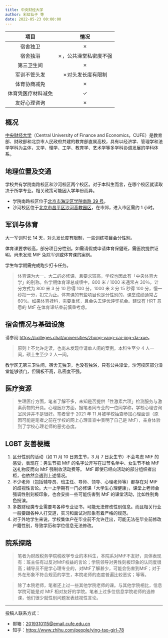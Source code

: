 ```yaml
---
title: 中央财经大学
author: 彩虹仙子 等
date: 2022-05-23 00:00:00
---
```


|项目|情况|
|:---:|:---:|
|宿舍独卫|✗|
|宿舍独浴|✗，公共澡堂私密度不强|
|第三卫生间|✗|
|军训不管头发|✗对头发长度有限制|
|体育协商减免|✗|
|体育凭医疗材料减免|✓|
|友好心理咨询|✗|

## 概况

[中央财经大学](https://www.cufe.edu.cn)（Central University of Finance and Economics，CUFE）是教育部、财政部和北京市人民政府共建的教育部直属高校，具有以经济学、管理学和法学学科为主体，文学、理学、工学、教育学、艺术学等多学科协调发展的学科体系。

## 地理位置及交通

学校共有学院南路校区和沙河校区两个校区。对于本科生而言，在哪个校区就读取决于所学专业。相关政策可能因入学年份而异。

- 学院南路校区位于[北京市海淀区学院南路 39 号](https://amap.com/place/B000A6EA36)。
- 沙河校区位于[北京市昌平区沙河高教园区](https://amap.com/place/B000A85ZAP)，在市郊，进入市区需约 1 小时。

## 军训与体育

大一军训时长 14 天，对头发长度有限制，一些训练项目会分性别。

体育课要求较高，部分项目分性别。如需请假或申请体育保健班，需医院提供证明，尚未发现 MtF 免除军训或体育课的案例。

学生每学期需完成跑步打卡任务。

> 体育课为大一、大二的必修课，且要求较高，学校也因此有「中央体育大学」的别称。各学期体育课总成绩中，800 米 / 1000 米通常占 30％，计分方式为 800 米 3 分 10 秒得 100 分，1000 米 3 分 15 秒得 100 分，慢一秒扣一分，扣完为止。体育课的有些项目也是分性别的，课堂成绩通常占 60％。如果体育挂科，需要重修，且会失去评优评奖机会。建议有 HRT 意愿的 MtF 在体育课结束前慎重考虑。

## 宿舍情况与基础设施

请参阅 <https://colleges.chat/universities/zhong-yang-cai-jing-da-xue>。

> 原则上不允许走读，也尚未发现申请单人间的案例。本科生至少 4 人一间，硕士生至少 2 人一间。

教学区无第三卫生间，宿舍无独卫，也没有独浴，只有公共澡堂，沙河校区部分澡堂能够锁门，但隔板不高，私密度不强。

## 医疗资源

> 生理医疗方面，笔者了解不多，未知是否提供「性激素六项」检测服务与激素药物的开具。心理医疗方面，据笔者同专业的一位同学称，学校心理咨询室风评并不是很好。笔者曾于 2021 年 11 月被学校抽查参加心理面谈（原因可能是笔者之前在学校的网上心理普查中表明了自己是 MtF），亲身体验到了学校心理老师的恶劣态度。

## LGBT 友善梗概

1. 区分性别的活动（如 11 月 10 日男生节，3 月 7 日女生节）不会考虑 MtF 的感受，表现在：男生节把 MtF 的名字公开写在过节名单中、女生节不给 MtF 送礼物反而向 MtF 强制收活动费等。 MtF 即使已经向活动的部分组织者出柜，也依然会遇到上述情况。
1. 不少老师（包括辅导员、班主任、导师、领导、心理老师等）都存在对 MtF 的歧视性言论。大一上学期有一门必修课「大学生心理健康」，课堂上老师会强调性别刻板印象，也会安排一些可能伤害到 MtF 的课堂活动，比如性别角色扮演。
1. 多数财经类专业需要考各种专业证书，可能无法修改性别信息。而且相关行业一般要跟各种人打交道，实习和面试对形象有着严格的规范。
1. 对于外地学生来说，学校集体户在毕业前不允许迁出，可能无法在毕业前修改户籍性别，导致学历和学位信息无法修改。

## 院系探路

> 笔者为财政税务学院税收学专业的本科生，本院系对MtF不友好，具体表现有：班主任有过反对MtF权益的言论；学院领导对男性刻板印象的认同度很高；辅导员不是学心理专业的，对MtF了解甚少，可能会伤害到MtF；对于外在形象不符合规范的学生，本院老师的态度普遍比较恶劣；等等。

> 除了本院老师，笔者还上过一些其他学院老师的课。与其他学院相比，信息学院可能是对 MtF 相对友好的学院。笔者上过多位信息学院老师的选修课，他们很少就性别问题发表歧视性言论。

-------

投稿人联系方式：

- 邮箱：<2019310115@email.cufe.edu.cn>
- 知乎：<https://www.zhihu.com/people/ying-tao-girl-78>
